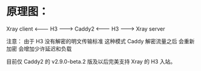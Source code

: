 # 原理图：
Xray client <--- H3 ---> Caddy2 <--- H3 ---> Xray server

注意：
由于 H3 没有解密的明文传输标准 这种模式 Caddy 解密流量之后 会重新加密 会增加少许延迟和负载

目前仅 Caddy2 的 v2.9.0-beta.2 版及以后完美支持 Xray 的 H3 入站。
